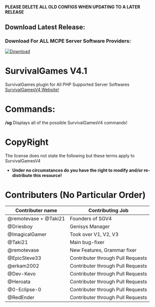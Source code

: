#### **PLEASE DELETE ALL OLD CONFIGS WHEN UPDATING TO A LATER RELEASE**

## Download Latest Release:

### Download For **ALL MCPE Server Software Providers**:

<a href = "https://github.com/Inactive-to-Reactive/SurvivalGamesV4/releases/download/V4.0.5/SGV4.0.5.phar">![Download](https://www.wowthemes.net/wp-content/uploads/2014/01/freethemesdownload.png)</a>

# SurvivalGames  V4.1
SurvivalGames plugin for All PHP Supported Server Softwares
<a href = "https://inactive-to-reactive.github.io/SurvivalGamesV4">SurvivalGamesV4 Website!</a>
# Commands:

**/sg** Displays all of the possible SurvivalGamesV4 commands!

# CopyRight
The license does not state the following but these terms apply to SurvivalGamesV4

- **Under no circumstances do you have the right to modify and/or re-distribute this resource!**

# Contributers **(No Particular Order)**
Contributer name | Contributing Job
---------------- | ------------------
@remotevase + @Taki21 | Founders of SGV4
@Driesboy | Genisys Manager
@ImagicalGamer | Took over V1, V2, V3
@Taki21 | Main bug-fixer
@remotevase | New Features, Grammar fixer
@EpicSteve33 | Contributer through Pull Requests
@erkam2002 | Contributer through Pull Requests
@Dev-Kevo | Contributer through Pull Requests
@Heroata | Contributer through Pull Requests
@0-Eclipse-0 | Contributer through Pull Requests
@RedEnder | Contributer through Pull Requests
